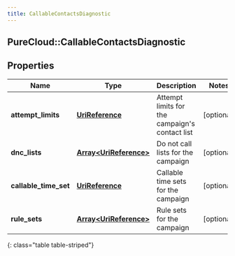 ```yaml
---
title: CallableContactsDiagnostic
---
```

## PureCloud::CallableContactsDiagnostic

## Properties

|Name | Type | Description | Notes|
|------------ | ------------- | ------------- | -------------|
| **attempt_limits** | [**UriReference**](UriReference.html) | Attempt limits for the campaign&#39;s contact list | [optional] |
| **dnc_lists** | [**Array&lt;UriReference&gt;**](UriReference.html) | Do not call lists for the campaign | [optional] |
| **callable_time_set** | [**UriReference**](UriReference.html) | Callable time sets for the campaign | [optional] |
| **rule_sets** | [**Array&lt;UriReference&gt;**](UriReference.html) | Rule sets for the campaign | [optional] |
{: class="table table-striped"}


